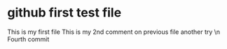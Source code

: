 # github first test file
This is my first file
This is my 2nd comment on previous file
another try \n
Fourth commit

